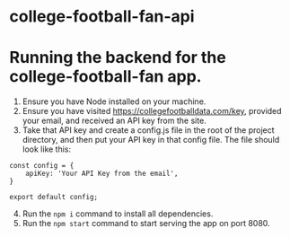 # college-football-fan-api

# Running the backend for the college-football-fan app.
1. Ensure you have Node installed on your machine.
2. Ensure you have visited https://collegefootballdata.com/key, provided your email, and received an API key from the site.
3. Take that API key and create a config.js file in the root of the project directory, and then put your API key in that config file. The file should look like this:
```
const config = {
    apiKey: 'Your API Key from the email',
}

export default config;
```
4. Run the `npm i` command to install all dependencies.
5. Run the `npm start` command to start serving the app on port 8080.